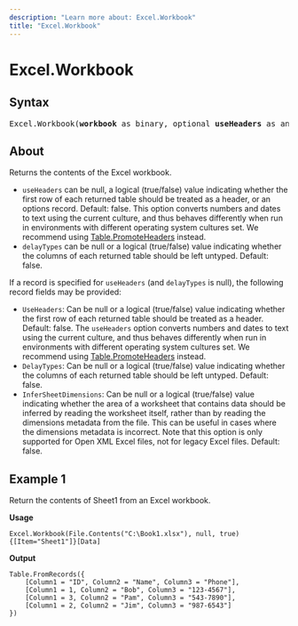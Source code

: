 ```yaml
---
description: "Learn more about: Excel.Workbook"
title: "Excel.Workbook"
---
```

# Excel.Workbook

## Syntax

<pre>
Excel.Workbook(<b>workbook</b> as binary, optional <b>useHeaders</b> as any, optional <b>delayTypes</b> as nullable logical) as table
</pre>

## About

Returns the contents of the Excel workbook.

* `useHeaders` can be null, a logical (true/false) value indicating whether the first row of each returned table should be treated as a header, or an options record. Default: false. This option converts numbers and dates to text using the current culture, and thus behaves differently when run in environments with different operating system cultures set. We recommend using [Table.PromoteHeaders](table-promoteheaders.md) instead.
* `delayTypes` can be null or a logical (true/false) value indicating whether the columns of each returned table should be left untyped. Default: false.

If a record is specified for `useHeaders` (and `delayTypes` is null), the following record fields may be provided:

* `UseHeaders`: Can be null or a logical (true/false) value indicating whether the first row of each returned table should be treated as a header. Default: false. The `useHeaders` option converts numbers and dates to text using the current culture, and thus behaves differently when run in environments with different operating system cultures set. We recommend using [Table.PromoteHeaders](table-promoteheaders.md) instead.
* `DelayTypes`: Can be null or a logical (true/false) value indicating whether the columns of each returned table should be left untyped. Default: false.
* `InferSheetDimensions`: Can be null or a logical (true/false) value indicating whether the area of a worksheet that contains data should be inferred by reading the worksheet itself, rather than by reading the dimensions metadata from the file. This can be useful in cases where the dimensions metadata is incorrect. Note that this option is only supported for Open XML Excel files, not for legacy Excel files. Default: false.

## Example 1

Return the contents of Sheet1 from an Excel workbook.

**Usage**

```powerquery-m
Excel.Workbook(File.Contents("C:\Book1.xlsx"), null, true){[Item="Sheet1"]}[Data]
```

**Output**

```powerquery-m
Table.FromRecords({
    [Column1 = "ID", Column2 = "Name", Column3 = "Phone"],
    [Column1 = 1, Column2 = "Bob", Column3 = "123-4567"],
    [Column1 = 3, Column2 = "Pam", Column3 = "543-7890"],
    [Column1 = 2, Column2 = "Jim", Column3 = "987-6543"]
})
```
